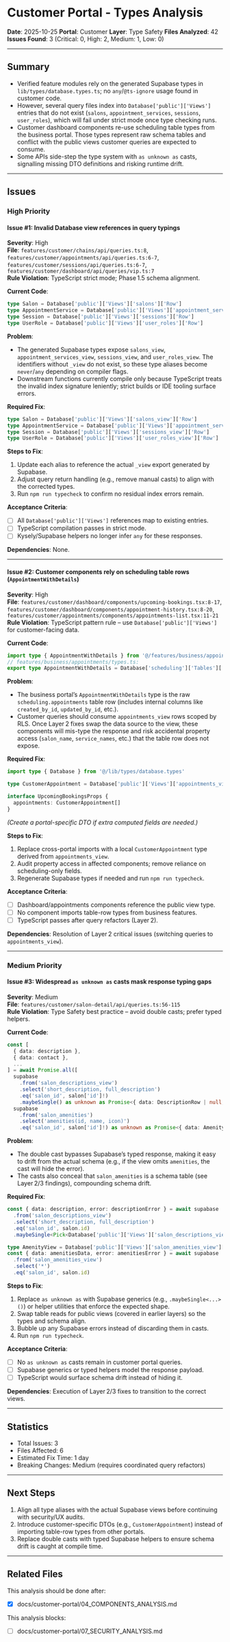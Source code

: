 # Customer Portal - Types Analysis

**Date**: 2025-10-25
**Portal**: Customer
**Layer**: Type Safety
**Files Analyzed**: 42
**Issues Found**: 3 (Critical: 0, High: 2, Medium: 1, Low: 0)

---

## Summary

- Verified feature modules rely on the generated Supabase types in `lib/types/database.types.ts`; no `any`/`@ts-ignore` usage found in customer code.
- However, several query files index into `Database['public']['Views']` entries that do not exist (`salons`, `appointment_services`, `sessions`, `user_roles`), which will fail under strict mode once type checking runs.
- Customer dashboard components re-use scheduling table types from the business portal. Those types represent raw schema tables and conflict with the public views customer queries are expected to consume.
- Some APIs side-step the type system with `as unknown as` casts, signalling missing DTO definitions and risking runtime drift.

---

## Issues

### High Priority

#### Issue #1: Invalid Database view references in query typings
**Severity**: High  
**File**: `features/customer/chains/api/queries.ts:8`, `features/customer/appointments/api/queries.ts:6-7`, `features/customer/sessions/api/queries.ts:6-7`, `features/customer/dashboard/api/queries/vip.ts:7`  
**Rule Violation**: TypeScript strict mode; Phase 1.5 schema alignment.

**Current Code**:
```ts
type Salon = Database['public']['Views']['salons']['Row']
type AppointmentService = Database['public']['Views']['appointment_services']['Row']
type Session = Database['public']['Views']['sessions']['Row']
type UserRole = Database['public']['Views']['user_roles']['Row']
```

**Problem**:
- The generated Supabase types expose `salons_view`, `appointment_services_view`, `sessions_view`, and `user_roles_view`. The identifiers without `_view` do not exist, so these type aliases become `never`/`any` depending on compiler flags.
- Downstream functions currently compile only because TypeScript treats the invalid index signature leniently; strict builds or IDE tooling surface errors.

**Required Fix**:
```ts
type Salon = Database['public']['Views']['salons_view']['Row']
type AppointmentService = Database['public']['Views']['appointment_services_view']['Row']
type Session = Database['public']['Views']['sessions_view']['Row']
type UserRole = Database['public']['Views']['user_roles_view']['Row']
```

**Steps to Fix**:
1. Update each alias to reference the actual `_view` export generated by Supabase.
2. Adjust query return handling (e.g., remove manual casts) to align with the corrected types.
3. Run `npm run typecheck` to confirm no residual index errors remain.

**Acceptance Criteria**:
- [ ] All `Database['public']['Views']` references map to existing entries.
- [ ] TypeScript compilation passes in strict mode.
- [ ] Kysely/Supabase helpers no longer infer `any` for these responses.

**Dependencies**: None.

---

#### Issue #2: Customer components rely on scheduling table rows (`AppointmentWithDetails`)
**Severity**: High  
**File**: `features/customer/dashboard/components/upcoming-bookings.tsx:8-17`, `features/customer/dashboard/components/appointment-history.tsx:8-20`, `features/customer/appointments/components/appointments-list.tsx:11-21`  
**Rule Violation**: TypeScript pattern rule – use `Database['public']['Views']` for customer-facing data.

**Current Code**:
```ts
import type { AppointmentWithDetails } from '@/features/business/appointments'
// features/business/appointments/types.ts:
export type AppointmentWithDetails = Database['scheduling']['Tables']['appointments']['Row']
```

**Problem**:
- The business portal’s `AppointmentWithDetails` type is the raw `scheduling.appointments` table row (includes internal columns like `created_by_id`, `updated_by_id`, etc.).
- Customer queries should consume `appointments_view` rows scoped by RLS. Once Layer 2 fixes swap the data source to the view, these components will mis-type the response and risk accidental property access (`salon_name`, `service_names`, etc.) that the table row does not expose.

**Required Fix**:
```ts
import type { Database } from '@/lib/types/database.types'

type CustomerAppointment = Database['public']['Views']['appointments_view']['Row']

interface UpcomingBookingsProps {
  appointments: CustomerAppointment[]
}
```
*(Create a portal-specific DTO if extra computed fields are needed.)*

**Steps to Fix**:
1. Replace cross-portal imports with a local `CustomerAppointment` type derived from `appointments_view`.
2. Audit property access in affected components; remove reliance on scheduling-only fields.
3. Regenerate Supabase types if needed and run `npm run typecheck`.

**Acceptance Criteria**:
- [ ] Dashboard/appointments components reference the public view type.
- [ ] No component imports table-row types from business features.
- [ ] TypeScript passes after query refactors (Layer 2).

**Dependencies**: Resolution of Layer 2 critical issues (switching queries to `appointments_view`).

---

### Medium Priority

#### Issue #3: Widespread `as unknown as` casts mask response typing gaps
**Severity**: Medium  
**File**: `features/customer/salon-detail/api/queries.ts:56-115`  
**Rule Violation**: Type Safety best practice – avoid double casts; prefer typed helpers.

**Current Code**:
```ts
const [
  { data: description },
  { data: contact },
  ...
] = await Promise.all([
  supabase
    .from('salon_descriptions_view')
    .select('short_description, full_description')
    .eq('salon_id', salon['id']!)
    .maybeSingle() as unknown as Promise<{ data: DescriptionRow | null; error: PostgrestError | null }>,
  supabase
    .from('salon_amenities')
    .select('amenities(id, name, icon)')
    .eq('salon_id', salon['id']!) as unknown as Promise<{ data: AmenityRow[] | null; error: PostgrestError | null }>,
```

**Problem**:
- The double cast bypasses Supabase’s typed response, making it easy to drift from the actual schema (e.g., if the view omits `amenities`, the cast will hide the error).
- The casts also conceal that `salon_amenities` is a schema table (see Layer 2/3 findings), compounding schema drift.

**Required Fix**:
```ts
const { data: description, error: descriptionError } = await supabase
  .from('salon_descriptions_view')
  .select('short_description, full_description')
  .eq('salon_id', salon.id)
  .maybeSingle<Pick<Database['public']['Views']['salon_descriptions_view']['Row'], 'short_description' | 'full_description'>>()

type AmenityView = Database['public']['Views']['salon_amenities_view']['Row']
const { data: amenitiesData, error: amenitiesError } = await supabase
  .from('salon_amenities_view')
  .select('*')
  .eq('salon_id', salon.id)
```

**Steps to Fix**:
1. Replace `as unknown as` with Supabase generics (e.g., `.maybeSingle<...>()`) or helper utilities that enforce the expected shape.
2. Swap table reads for public views (covered in earlier layers) so the types and schema align.
3. Bubble up any Supabase errors instead of discarding them in casts.
4. Run `npm run typecheck`.

**Acceptance Criteria**:
- [ ] No `as unknown as` casts remain in customer portal queries.
- [ ] Supabase generics or typed helpers model the response payload.
- [ ] TypeScript would surface schema drift instead of hiding it.

**Dependencies**: Execution of Layer 2/3 fixes to transition to the correct views.

---

## Statistics

- Total Issues: 3
- Files Affected: 6
- Estimated Fix Time: 1 day
- Breaking Changes: Medium (requires coordinated query refactors)

---

## Next Steps

1. Align all type aliases with the actual Supabase views before continuing with security/UX audits.
2. Introduce customer-specific DTOs (e.g., `CustomerAppointment`) instead of importing table-row types from other portals.
3. Replace double casts with typed Supabase helpers to ensure schema drift is caught at compile time.

---

## Related Files

This analysis should be done after:
- [x] docs/customer-portal/04_COMPONENTS_ANALYSIS.md

This analysis blocks:
- [ ] docs/customer-portal/07_SECURITY_ANALYSIS.md
